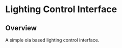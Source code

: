 Lighting Control Interface
==========================

Overview
--------
A simple ola based lighting control interface.
